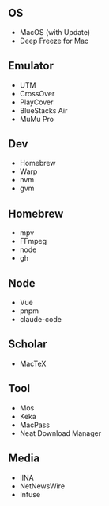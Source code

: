 ## OS
- MacOS (with Update)
- Deep Freeze for Mac

## Emulator
- UTM
- CrossOver
- PlayCover
- BlueStacks Air
- MuMu Pro

## Dev
- Homebrew
- Warp
- nvm
- gvm

## Homebrew
- mpv
- FFmpeg
- node
- gh

## Node
- Vue
- pnpm
- claude-code

## Scholar
- MacTeX

## Tool
- Mos
- Keka
- MacPass
- Neat Download Manager

## Media
- IINA
- NetNewsWire
- Infuse
